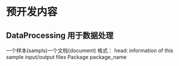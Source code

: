 # 预开发内容
## DataProcessing 用于数据处理
一个样本(sampls)一个文档(document)
格式：
head: information of this sample
input/output files
  Package package_name
